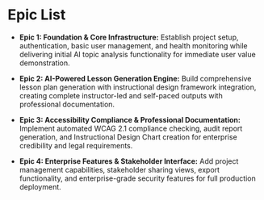 # Epic List

- **Epic 1: Foundation & Core Infrastructure:** Establish project setup, authentication, basic user management, and health monitoring while delivering initial AI topic analysis functionality for immediate user value demonstration.

- **Epic 2: AI-Powered Lesson Generation Engine:** Build comprehensive lesson plan generation with instructional design framework integration, creating complete instructor-led and self-paced outputs with professional documentation.

- **Epic 3: Accessibility Compliance & Professional Documentation:** Implement automated WCAG 2.1 compliance checking, audit report generation, and Instructional Design Chart creation for enterprise credibility and legal requirements.

- **Epic 4: Enterprise Features & Stakeholder Interface:** Add project management capabilities, stakeholder sharing views, export functionality, and enterprise-grade security features for full production deployment.
